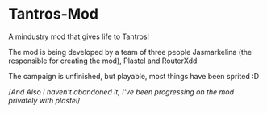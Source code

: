 # Tantros-Mod

A mindustry mod that gives life to Tantros!

The mod is being developed by a team of three people Jasmarkelina (the responsible for creating the mod), Plastel and RouterXdd

The campaign is unfinished, but playable, most things have been sprited :D

/*And Also I haven't abandoned it, I've been progressing on the mod privately with plastel*/
